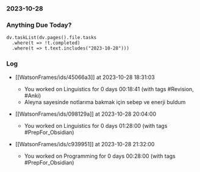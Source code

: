 ### 2023-10-28

### Anything Due Today?
```dataviewjs
dv.taskList(dv.pages().file.tasks 
  .where(t => !t.completed)
  .where(t => t.text.includes("2023-10-28")))
```
### Log

- [[WatsonFrames/ids/45066a3]] at 2023-10-28 18:31:03
  - You worked on Linguistics for 0 days 00:18:41 (with tags #Revision, #Anki)
  - Aleyna sayesinde notlarıma bakmak için sebep ve enerji buldum

- [[WatsonFrames/ids/098129a]] at 2023-10-28 20:04:00
  - You worked on Linguistics for 0 days 01:28:00 (with tags #PrepFor_Obsidian) 

- [[WatsonFrames/ids/c939951]] at 2023-10-28 21:32:00
  - You worked on Programming for 0 days 00:28:00 (with tags #PrepFor_Obsidian) 
